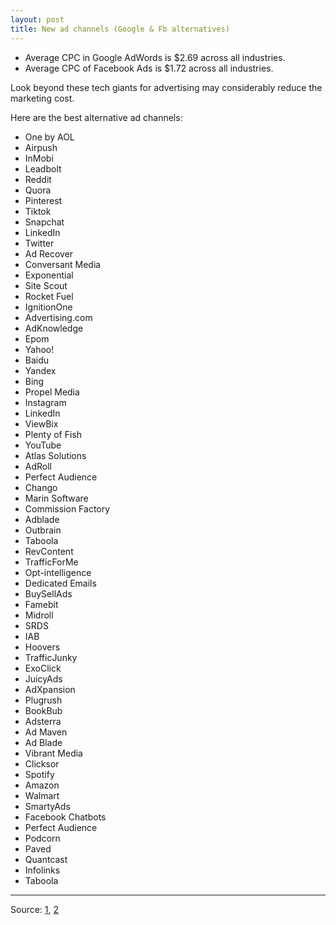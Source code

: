 ```yaml
---
layout: post
title: New ad channels (Google & Fb alternatives)
---
```


- Average CPC in Google AdWords is $2.69 across all industries.
- Average CPC of Facebook Ads is $1.72 across all industries.

Look beyond these tech giants for advertising may considerably reduce the marketing cost.

Here are the best alternative ad channels:

- One by AOL
- Airpush
- InMobi
- Leadbolt
- Reddit
- Quora
- Pinterest
- Tiktok
- Snapchat
- LinkedIn
- Twitter
- Ad Recover
- Conversant Media
- Exponential
- Site Scout
- Rocket Fuel
- IgnitionOne
- Advertising.com
- AdKnowledge
- Epom
- Yahoo!
- Baidu
- Yandex
- Bing
- Propel Media
- Instagram
- LinkedIn
- ViewBix
- Plenty of Fish
- YouTube
- Atlas Solutions
- AdRoll
- Perfect Audience
- Chango
- Marin Software
- Commission Factory
- Adblade
- Outbrain
- Taboola
- RevContent
- TrafficForMe
- Opt-intelligence
- Dedicated Emails
- BuySellAds
- Famebit
- Midroll
- SRDS
- IAB
- Hoovers
- TrafficJunky
- ExoClick
- JuicyAds
- AdXpansion
- Plugrush
- BookBub
- Adsterra
- Ad Maven
- Ad Blade
- Vibrant Media
- Clicksor
- Spotify
- Amazon
- Walmart
- SmartyAds
- Facebook Chatbots
- Perfect Audience
- Podcorn
- Paved
- Quantcast
- Infolinks
- Taboola

---

Source: [1](https://www.singlegrain.com/blog-posts/pay-per-click/alternative-ad-networks/), [2](https://colonyspark.com/blog/google-and-facebook-ad-alternatives/)